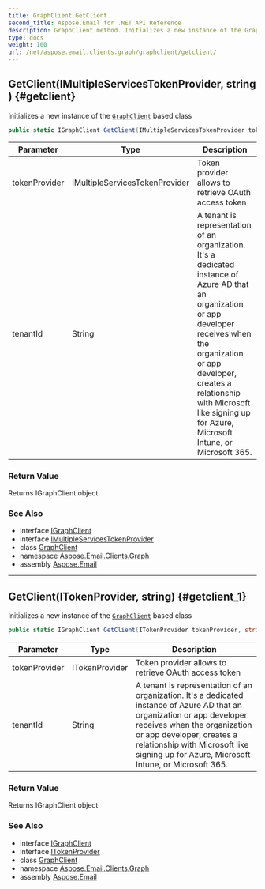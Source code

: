 ```yaml
---
title: GraphClient.GetClient
second_title: Aspose.Email for .NET API Reference
description: GraphClient method. Initializes a new instance of the GraphClient based class
type: docs
weight: 100
url: /net/aspose.email.clients.graph/graphclient/getclient/
---
```

## GetClient(IMultipleServicesTokenProvider, string) {#getclient}

Initializes a new instance of the [`GraphClient`](../) based class

```csharp
public static IGraphClient GetClient(IMultipleServicesTokenProvider tokenProvider, string tenantId)
```

| Parameter | Type | Description |
| --- | --- | --- |
| tokenProvider | IMultipleServicesTokenProvider | Token provider allows to retrieve OAuth access token |
| tenantId | String | A tenant is representation of an organization. It's a dedicated instance of Azure AD that an organization or app developer receives when the organization or app developer, creates a relationship with Microsoft like signing up for Azure, Microsoft Intune, or Microsoft 365. |

### Return Value

Returns IGraphClient object

### See Also

* interface [IGraphClient](../../igraphclient/)
* interface [IMultipleServicesTokenProvider](../../../aspose.email.clients/imultipleservicestokenprovider/)
* class [GraphClient](../)
* namespace [Aspose.Email.Clients.Graph](../../graphclient/)
* assembly [Aspose.Email](../../../)

---

## GetClient(ITokenProvider, string) {#getclient_1}

Initializes a new instance of the [`GraphClient`](../) based class

```csharp
public static IGraphClient GetClient(ITokenProvider tokenProvider, string tenantId)
```

| Parameter | Type | Description |
| --- | --- | --- |
| tokenProvider | ITokenProvider | Token provider allows to retrieve OAuth access token |
| tenantId | String | A tenant is representation of an organization. It's a dedicated instance of Azure AD that an organization or app developer receives when the organization or app developer, creates a relationship with Microsoft like signing up for Azure, Microsoft Intune, or Microsoft 365. |

### Return Value

Returns IGraphClient object

### See Also

* interface [IGraphClient](../../igraphclient/)
* interface [ITokenProvider](../../../aspose.email.clients/itokenprovider/)
* class [GraphClient](../)
* namespace [Aspose.Email.Clients.Graph](../../graphclient/)
* assembly [Aspose.Email](../../../)


